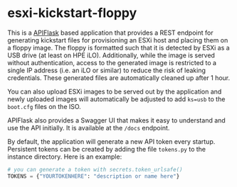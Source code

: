 # esxi-kickstart-floppy

This is a [APIFlask](https://apiflask.com/) based application that provides a REST endpoint
for generating kickstart files for provisioning an ESXi host and placing them on a floppy image.
The floppy is formatted such that it is detected by ESXi as a USB drive (at least on HPE iLO).
Additionally, while the image is served without authentication, access to the generated image
is restricted to a single IP address (i.e. an iLO or similar) to reduce the risk of leaking
credentials.  These generated files are automatically cleaned up after 1 hour.

You can also upload ESXi images to be served out by the application and newly uploaded images will
automatically be adjusted to add `ks=usb` to the `boot.cfg` files on the ISO.

APIFlask also provides a Swagger UI that makes it easy to understand and use the API initially.
It is available at the `/docs` endpoint.

By default, the application will generate a new API token every startup.  Persistent tokens
can be created by adding the file `tokens.py` to the instance directory. Here is an example:
```python
# you can generate a token with secrets.token_urlsafe()
TOKENS = {"YOURTOKENHERE": "description or name here"}
```


